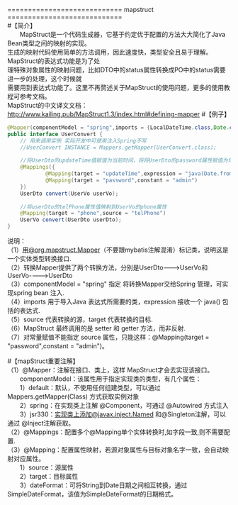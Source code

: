 ============================ mapstruct ============================<br>
#【简介】<br>
&emsp;&emsp;MapStruct是一个代码生成器，它基于约定优于配置的方法大大简化了Java Bean类型之间的映射的实现。<br>
生成的映射代码使用简单的方法调用，因此速度快，类型安全且易于理解。MapStruct的表达式功能是为了处<br>
理特殊对象属性的映射问题，比如DTO中的status属性转换成PO中的status需要进一步的处理，这个时候就<br>
需要用到表达式功能了。这里不再赘述关于MapStruct的使用问题，更多的使用教程可参考文档。<br>
MapStruct的中文译文文档：http://www.kailing.pub/MapStruct1.3/index.html#defining-mapper
#【例子】<br>
```Java
@Mapper(componentModel = "spring",imports = {LocalDateTime.class,Date.class, ZoneId.class})//交给spring管理
public interface UserConvert {
    // 用来调用实例 实际开发中可使用注入Spring不写
    //UserConvert INSTANCE = Mappers.getMapper(UserConvert.class);
    
    //将UserDto的updateTime值赋值为当前时间，将将UserDto的password属性赋值为常量“admin”
    @Mappings({
            @Mapping(target = "updateTime",expression = "java(Date.from( LocalDateTime.now().atZone( ZoneId.systemDefault()).toInstant()))"),
            @Mapping(target = "password",constant = "admin")
    })
    UserDto convert(UserVo userVo);
    
    //将userDto的telPhone属性值映射到UserVo的phone属性
    @Mapping(target = "phone",source = "telPhone")
    UserVo convert(UserDto userDto);
}
```
说明：<br>
（1）用@org.mapstruct.Mapper（不要跟mybatis注解混淆）标记类，说明这是一个实体类型转换接口.<br>
（2）转换Mapper提供了两个转换方法，分别是UserDto--->UserVo和UserVo---->UserDto<br>
（3）componentModel = "spring" 指定 将转换Mapper交给Spring 管理，可实现spring bean 注入.<br>
（4）imports 用于导入Java 表达式所需要的类，expression 接收一个 java() 包括的表达式.<br>
（5）source 代表转换的源，target 代表转换的目标.<br>
（6）MapStruct 最终调用的是 setter 和 getter 方法，而非反射.<br>
（7）对常量赋值不能指定 source 属性，只能这样：@Mapping(target = "password",constant = "admin")。<br>

#【mapStruct重要注解】<br>
（1）@Mapper：注解在接口、类上，这样 MapStruct才会去实现该接口。<br>
&emsp;&emsp;componentModel：该属性用于指定实现类的类型，有几个属性：<br>
&emsp;&emsp;1）default：默认，不使用任何组建类型，可以通过Mappers.getMapper(Class) 方式获取实例对象<br>
&emsp;&emsp;2）spring：在实现类上注解 @Component，可通过 @Autowired 方式注入<br>
&emsp;&emsp;3）jsr330：实现类上添加@javax.inject.Named 和@Singleton注解，可以通过 @Inject注解获取。<br>
（2）@Mappings：配置多个@Mapping单个实体转换时,如字段一致,则不需要配置.<br>
（3）@Mapping：配置属性映射，若源对象属性与目标对象名字一致，会自动映射对应属性。<br>
&emsp;&emsp;1）source：源属性<br>
&emsp;&emsp;2）target：目标属性<br>
&emsp;&emsp;3）dateFormat：可将String到Date日期之间相互转换，通过SimpleDateFormat，该值为SimpleDateFormat的日期格式。<br>
